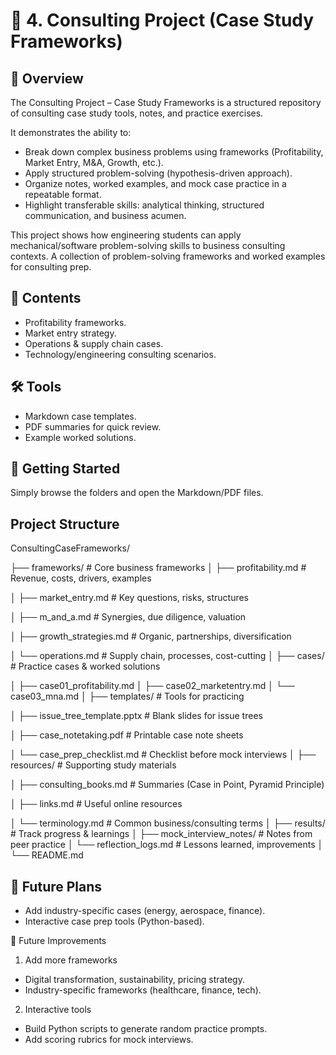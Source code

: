 # 🧭 4. Consulting Project (Case Study Frameworks)
 
## 📖 Overview

The Consulting Project – Case Study Frameworks is a structured repository of consulting case study tools, notes, and practice exercises.

It demonstrates the ability to:
 - Break down complex business problems using frameworks (Profitability, Market Entry, M&A, Growth, etc.).
 - Apply structured problem-solving (hypothesis-driven approach).
 - Organize notes, worked examples, and mock case practice in a repeatable format.
 - Highlight transferable skills: analytical thinking, structured communication, and business acumen.

This project shows how engineering students can apply mechanical/software problem-solving skills to business consulting contexts.
A collection of problem-solving frameworks and worked examples for consulting prep.



## 📂 Contents
- Profitability frameworks.
- Market entry strategy.
- Operations & supply chain cases.
- Technology/engineering consulting scenarios.

## 🛠 Tools
- Markdown case templates.
- PDF summaries for quick review.
- Example worked solutions.

## 🚀 Getting Started
Simply browse the folders and open the Markdown/PDF files.

## Project Structure
ConsultingCaseFrameworks/

├── frameworks/                     # Core business frameworks
│   ├── profitability.md            # Revenue, costs, drivers, examples

│   ├── market_entry.md             # Key questions, risks, structures

│   ├── m_and_a.md                  # Synergies, due diligence, valuation

│   ├── growth_strategies.md        # Organic, partnerships, diversification

│   └── operations.md               # Supply chain, processes, cost-cutting
│
├── cases/                          # Practice cases & worked solutions

│   ├── case01_profitability.md
│   ├── case02_marketentry.md
│   └── case03_mna.md
│
├── templates/                      # Tools for practicing

│   ├── issue_tree_template.pptx    # Blank slides for issue trees

│   ├── case_notetaking.pdf         # Printable case note sheets

│   └── case_prep_checklist.md      # Checklist before mock interviews
│
├── resources/                      # Supporting study materials

│   ├── consulting_books.md         # Summaries (Case in Point, Pyramid Principle)

│   ├── links.md                    # Useful online resources

│   └── terminology.md              # Common business/consulting terms
│
├── results/                        # Track progress & learnings
│   ├── mock_interview_notes/       # Notes from peer practice
│   └── reflection_logs.md          # Lessons learned, improvements
│
└── README.md


## 📌 Future Plans
- Add industry-specific cases (energy, aerospace, finance).
- Interactive case prep tools (Python-based).

📌 Future Improvements
 1. Add more frameworks
 - Digital transformation, sustainability, pricing strategy.
 - Industry-specific frameworks (healthcare, finance, tech).

 2. Interactive tools
 - Build Python scripts to generate random practice prompts.
 - Add scoring rubrics for mock interviews.
